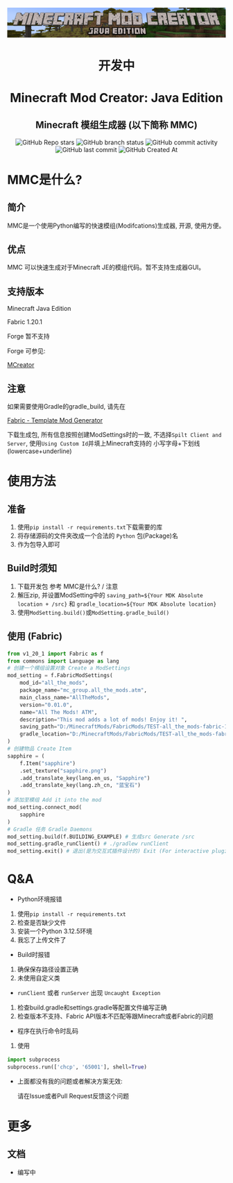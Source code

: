 <div align="center">

![logo](Github-assets/mmc-logo.png)  

# 开发中
# Minecraft Mod Creator: Java Edition
## Minecraft 模组生成器 (以下简称 MMC)

![GitHub Repo stars](https://img.shields.io/github/stars/Nineleven-911/Minecraft-Mod-Creator-JE?style=flat)
![GitHub branch status](https://img.shields.io/github/checks-status/Nineleven-911/Minecraft-Mod-Creator-JE/main)
![GitHub commit activity](https://img.shields.io/github/commit-activity/t/Nineleven-911/Minecraft-Mod-Creator-JE)
![GitHub last commit](https://img.shields.io/github/last-commit/Nineleven-911/Minecraft-Mod-Creator-JE)
![GitHub Created At](https://img.shields.io/github/created-at/Nineleven-911/Minecraft-Mod-Creator-JE)  

</div>

# MMC是什么? 
## 简介
MMC是一个使用Python编写的快速模组(Modifcations)生成器, 开源, 使用方便。
## 优点
MMC 可以快速生成对于Minecraft JE的模组代码。暂不支持生成器GUI。
## 支持版本
Minecraft Java Edition

Fabric 1.20.1

Forge 暂不支持

Forge 可参见:

[MCreator](https://mcreator.net/)
## 注意
如果需要使用Gradle的gradle_build, 请先在

[Fabric - Template Mod Generator](https://fabricmc.net/develop/template/)

下载生成包, 所有信息按照创建ModSettings时的一致, 不选择`Spilt Client and Server`, 使用`Using Custom Id`并填上Minecraft支持的 小写字母+下划线(lowercase+underline)

# 使用方法
## 准备
1. 使用`pip install -r requirements.txt`下载需要的库
2. 将存储源码的文件夹改成一个合法的 `Python` 包(Package)名
3. 作为包导入即可
## Build时须知
1. 下载开发包 参考 MMC是什么? / 注意
2. 解压zip, 并设置ModSetting中的 `saving_path=${Your MDK Absolute location + /src}` 和 `gradle_location=${Your MDK Absolute location}`
3. 使用`ModSetting.build()`或`ModSetting.gradle_build()`
## 使用 (Fabric)
```Python
from v1_20_1 import Fabric as f
from commons import Language as lang
# 创建一个模组设置对象 Create a ModSettings
mod_setting = f.FabricModSettings(
    mod_id="all_the_mods",
    package_name="mc_group.all_the_mods.atm",
    main_class_name="AllTheMods",
    version="0.01.0",
    name="All The Mods! ATM",
    description="This mod adds a lot of mods! Enjoy it! ",
    saving_path="D:/MinecraftMods/FabricMods/TEST-all_the_mods-fabric-1.20.1/src",
    gradle_location="D:/MinecraftMods/FabricMods/TEST-all_the_mods-fabric-1.20.1"
)
# 创建物品 Create Item
sapphire = (
    f.Item("sapphire")
    .set_texture("sapphire.png")
    .add_translate_key(lang.en_us, "Sapphire")
    .add_translate_key(lang.zh_cn, "蓝宝石")
)
# 添加至模组 Add it into the mod
mod_setting.connect_mod(
    sapphire
)
# Gradle 任务 Gradle Daemons
mod_setting.build(f.BUILDING_EXAMPLE) # 生成src Generate /src
mod_setting.gradle_runClient() # ./gradlew runClient
mod_setting.exit() # 退出(是为交互式插件设计的) Exit (For interactive plugin)
```

# Q&A

- Python环境报错
1. 使用`pip install -r requirements.txt`
2. 检查是否缺少文件
3. 安装一个Python 3.12.5环境
4. <span title="你是认真的? (bushi">我忘了上传文件了</span>

- Build时报错
1. 确保保存路径设置正确
2. 未使用自定义类

- `runClient` 或者 `runServer` 出现 `Uncaught Exception`
1. 检查build.gradle和settings.gradle等配置文件编写正确
2. 检查版本不支持、Fabric API版本不匹配等跟Minecraft或者Fabric的问题

- 程序在执行命令时乱码
1. 使用
``` Python
import subprocess
subprocess.run(['chcp', '65001'], shell=True)
```

- 上面都没有我的问题或者解决方案无效: 

  请在Issue或者Pull Request反馈这个问题

# 更多
## 文档
- 编写中
